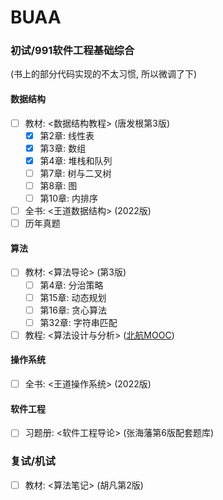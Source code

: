 # BUAA

### 初试/991软件工程基础综合

(书上的部分代码实现的不太习惯, 所以微调了下)

#### 数据结构
- [ ] 教材: <数据结构教程> (唐发根第3版)
    - [x] 第2章: 线性表
    - [x] 第3章: 数组
    - [x] 第4章: 堆栈和队列
    - [ ] 第7章: 树与二叉树
    - [ ] 第8章: 图
    - [ ] 第10章: 内排序
- [ ] 全书: <王道数据结构> (2022版)
- [ ] 历年真题

[//]: # (- [ ] 强化: <算法与数据结构考研试题精析> &#40;数据结构1800&#41; 部分代码)

#### 算法
- [ ] 教材: <算法导论> (第3版)
  - [ ] 第4章: 分治策略
  - [ ] 第15章: 动态规划
  - [ ] 第16章: 贪心算法
  - [ ] 第32章: 字符串匹配
- [ ] 教程: <算法设计与分析> ([北航MOOC](https://www.icourse163.org/course/BUAA-1449777166))

#### 操作系统
- [ ] 全书: <王道操作系统> (2022版)

#### 软件工程
- [ ] 习题册: <软件工程导论> (张海藩第6版配套题库)

### 复试/机试
- [ ] 教材: <算法笔记> (胡凡第2版)
